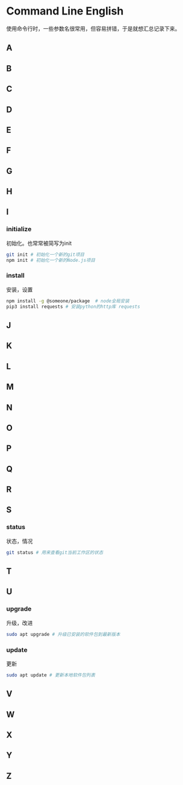 # Command Line English

使用命令行时，一些参数名很常用，但容易拼错，于是就想汇总记录下来。

## A

## B

## C

## D

## E

## F

## G

## H

## I

### initialize

初始化。也常常被简写为init

```bash
git init # 初始化一个新的git项目
npm init # 初始化一个新的Node.js项目
```

### install

安装，设置

```bash
npm install -g @someone/package  # node全局安装
pip3 install requests # 安装python的http库 requests
```



## J

## K

## L

## M

## N

## O

## P

## Q

## R

## S

### status

状态，情况

```bash
git status # 用来查看git当前工作区的状态
```

## T

## U

### upgrade

升级，改进

```bash
sudo apt upgrade # 升级已安装的软件包到最新版本
```

### update

更新

```bash
sudo apt update # 更新本地软件包列表
```

## V

## W

## X

## Y

## Z